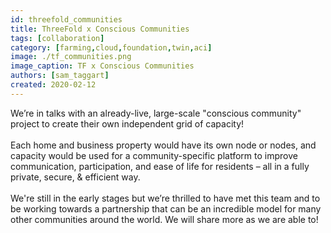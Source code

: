 ```yaml
---
id: threefold_communities
title: ThreeFold x Conscious Communities
tags: [collaboration]
category: [farming,cloud,foundation,twin,aci]
image: ./tf_communities.png
image_caption: TF x Conscious Communities
authors: [sam_taggart]
created: 2020-02-12
---
```


We’re in talks with an already-live, large-scale "conscious community" project to create their own independent grid of capacity!
<br/>
<br/>
Each home and business property would have its own node or nodes, and capacity would be used for a community-specific platform to improve communication, participation, and ease of life for residents – all in a fully private, secure, & efficient way.
<br/>
<br/>
We're still in the early stages but we’re thrilled to have met this team and to be working towards a partnership that can be an incredible model for many other communities around the world. We will share more as we are able to!